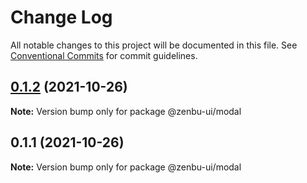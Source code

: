 # Change Log

All notable changes to this project will be documented in this file.
See [Conventional Commits](https://conventionalcommits.org) for commit guidelines.

## [0.1.2](https://github.com/KodepandaID/zenbu-ui/compare/@zenbu-ui/modal@0.1.1...@zenbu-ui/modal@0.1.2) (2021-10-26)

**Note:** Version bump only for package @zenbu-ui/modal





## 0.1.1 (2021-10-26)

**Note:** Version bump only for package @zenbu-ui/modal
